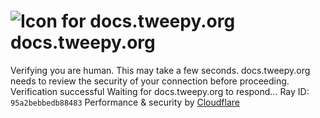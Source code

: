 # ![Icon for docs.tweepy.org](https://docs.tweepy.org/favicon.ico)docs.tweepy.org
Verifying you are human. This may take a few seconds.
docs.tweepy.org needs to review the security of your connection before proceeding.
Verification successful
Waiting for docs.tweepy.org to respond...
Ray ID: `95a2bebbedb88483`
Performance & security by [Cloudflare](https://www.cloudflare.com?utm_source=challenge&utm_campaign=m)
